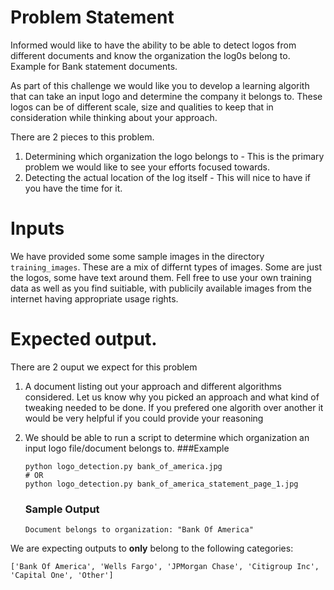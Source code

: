 # Problem Statement
Informed would like to have the ability to be able to detect logos from different documents
and know the organization the log0s belong to. Example for Bank statement documents.

As part of this challenge we would like you to develop a learning algorith that can take an input logo
and determine the company it belongs to. These logos can be of different scale, size and qualities to keep that in consideration while thinking about your approach.

There are 2 pieces to this problem.
1. Determining which organization the logo belongs to - This is the primary problem we would like to see your efforts focused towards.
2. Detecting the actual location of the log itself - This will nice to have if you have the time for it.


# Inputs
We have provided some some sample images in the directory `training_images`. These are a mix of differnt types of images.
Some are just the logos, some have text around them.
Fell free to use your own training data as well as you find suitiable, with publicily available images from the internet
having appropriate usage rights.

# Expected output.

There are 2 ouput we expect for this problem
1. A document listing out your approach and different algorithms considered.
   Let us know why you picked an approach and what kind of tweaking needed to be done. If you prefered one algorith over
   another it would be very helpful if you could provide your reasoning

2. We should be able to run a script to determine which organization an input logo file/document belongs to.
   ###Example
   ```
   python logo_detection.py bank_of_america.jpg
   # OR
   python logo_detection.py bank_of_america_statement_page_1.jpg
   ```

   ### Sample Output
   ```
   Document belongs to organization: "Bank Of America"

We are expecting outputs to **only** belong to the following categories:
   ```
   ['Bank Of America', 'Wells Fargo', 'JPMorgan Chase', 'Citigroup Inc', 'Capital One', 'Other']
   ```
